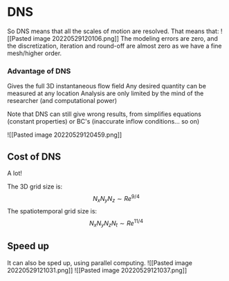 # DNS
So DNS means that all the scales of motion are resolved. That means that:
![[Pasted image 20220529120106.png]]
The modeling errors are zero, and the discretization, iteration and round-off are almost zero as we have a fine mesh/higher order.

### Advantage of DNS
Gives the full 3D instantaneous flow field
Any desired quantity can be measured at any location
Analysis are only limited by the mind of the researcher (and computational power)

Note that DNS can still give wrong results, from simplifies equations (constant properties) or BC's (inaccurate inflow conditions... so on)

![[Pasted image 20220529120459.png]]

## Cost of DNS
A lot!

The 3D grid size is:
$$
N_x N_y N_z \sim Re^{9/4}
$$
The spatiotemporal grid size is:
$$
N_x N_y N_z N_t \sim Re^{11/4}
$$

## Speed up 
It can also be sped up, using parallel computing.
![[Pasted image 20220529121031.png]]
![[Pasted image 20220529121037.png]]

